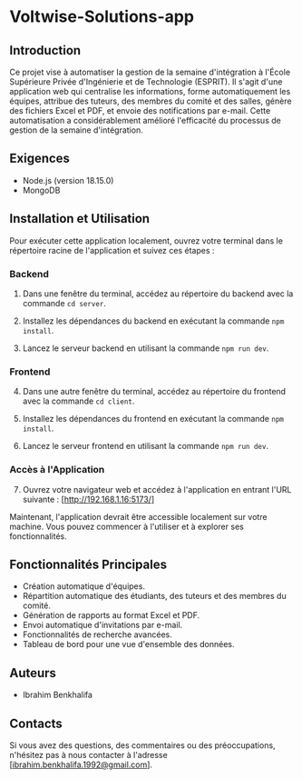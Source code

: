 # Voltwise-Solutions-app

## Introduction

Ce projet vise à automatiser la gestion de la semaine d'intégration à l'École Supérieure Privée d'Ingénierie et de Technologie (ESPRIT). Il s'agit d'une application web qui centralise les informations, forme automatiquement les équipes, attribue des tuteurs, des membres du comité et des salles, génère des fichiers Excel et PDF, et envoie des notifications par e-mail. Cette automatisation a considérablement amélioré l'efficacité du processus de gestion de la semaine d'intégration.

## Exigences

- Node.js (version 18.15.0)
- MongoDB

## Installation et Utilisation

Pour exécuter cette application localement, ouvrez votre terminal dans le répertoire racine de l'application et suivez ces étapes :


### Backend

1. Dans une fenêtre du terminal, accédez au répertoire du backend avec la commande `cd server`.

2. Installez les dépendances du backend en exécutant la commande `npm install`.

3. Lancez le serveur backend en utilisant la commande `npm run dev`.

### Frontend

4. Dans une autre fenêtre du terminal, accédez au répertoire du frontend avec la commande `cd client`.

5. Installez les dépendances du frontend en exécutant la commande `npm install`.

6. Lancez le serveur frontend en utilisant la commande `npm run dev`.

### Accès à l'Application

7. Ouvrez votre navigateur web et accédez à l'application en entrant l'URL suivante : [http://192.168.1.16:5173/]

Maintenant, l'application devrait être accessible localement sur votre machine. Vous pouvez commencer à l'utiliser et à explorer ses fonctionnalités.


## Fonctionnalités Principales

- Création automatique d'équipes.
- Répartition automatique des étudiants, des tuteurs et des membres du comité.
- Génération de rapports au format Excel et PDF.
- Envoi automatique d'invitations par e-mail.
- Fonctionnalités de recherche avancées.
- Tableau de bord pour une vue d'ensemble des données.

## Auteurs

- Ibrahim Benkhalifa

## Contacts

Si vous avez des questions, des commentaires ou des préoccupations, n'hésitez pas à nous contacter à l'adresse [ibrahim.benkhalifa.1992@gmail.com].
